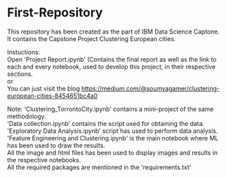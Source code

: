 # First-Repository
This repository has been created as the part of IBM Data Science Captone. It contains the Capstone Project Clustering European cities.

Instuctions:    
Open 'Project Report.ipynb' (Contains the final report as well as the link to each and every notebook, used to develop this project, in their respective sections.    
or      
You can just visit the blog https://medium.com/@soumyagamer/clustering-european-cities-8454651bc4a0     

Note: 'Clustering_TorrontoCity.ipynb' contains a mini-project of the same methodology.    
      'Data collection.ipynb' contains the script used for obtaining the data.    
      'Exploratory Data Analysis.ipynb' script has used to perform data analysis.    
      'Feature Engineering and Clustering.ipynb' is the main notebook where ML has been used to draw the results.   
      All the image and html files has been used to display images and results in the respective notebooks.    
      All the required packages are mentioned in the 'requirements.txt'   
